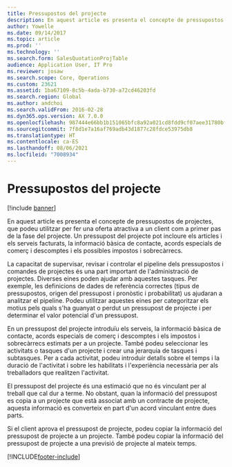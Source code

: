 ```yaml
---
title: Pressupostos del projecte
description: En aquest article es presenta el concepte de pressupostos de projectes, que podeu utilitzar per fer una oferta atractiva a un client com a primer pas de la fase del projecte. Un pressupost del projecte pot incloure els articles i els serveis facturats, la informació bàsica de contacte, acords especials de comerç i descomptes i els possibles impostos i sobrecàrrecs.
author: Yowelle
ms.date: 09/14/2017
ms.topic: article
ms.prod: ''
ms.technology: ''
ms.search.form: SalesQuotationProjTable
audience: Application User, IT Pro
ms.reviewer: josaw
ms.search.scope: Core, Operations
ms.custom: 23621
ms.assetid: 1ba67109-8c5b-4ada-b730-a72cd46203fd
ms.search.region: Global
ms.author: andchoi
ms.search.validFrom: 2016-02-28
ms.dyn365.ops.version: AX 7.0.0
ms.openlocfilehash: 987444e66bb1b151065bfc8a92a021cd8fdd9cf07aee31780bf7607dc4de221c
ms.sourcegitcommit: 7f8d1e7a16af769adb43d1877c28fdce53975db8
ms.translationtype: HT
ms.contentlocale: ca-ES
ms.lasthandoff: 08/06/2021
ms.locfileid: "7008934"
---
```

# <a name="project-quotations"></a>Pressupostos del projecte

[!include [banner](../includes/banner.md)]

En aquest article es presenta el concepte de pressupostos de projectes, que podeu utilitzar per fer una oferta atractiva a un client com a primer pas de la fase del projecte. Un pressupost del projecte pot incloure els articles i els serveis facturats, la informació bàsica de contacte, acords especials de comerç i descomptes i els possibles impostos i sobrecàrrecs. 

La capacitat de supervisar, revisar i controlar el pipeline dels pressupostos i comandes de projectes és una part important de l'administració de projectes. Diverses eines poden ajudar amb aquestes tasques. Per exemple, les definicions de dades de referència correctes (tipus de pressupostos, origen del pressupost i pronòstic i probabilitat) us ajudaran a analitzar el pipeline. Podeu utilitzar aquestes eines per categoritzar els motius pels quals s'ha guanyat o perdut un pressupost de projecte i per determinar el valor potencial d'un pressupost. 

En un pressupost del projecte introduïu els serveis, la informació bàsica de contacte, acords especials de comerç i descomptes i els impostos i sobrecàrrecs estimats per a un projecte. També podeu seleccionar les activitats o tasques d'un projecte i crear una jerarquia de tasques i subtasques. Per a cada activitat, podeu introduir detalls sobre el temps i la duració de l'activitat i sobre les habilitats i l'experiència necessària per als treballadors que realitzen l'activitat. 

El pressupost del projecte és una estimació que no és vinculant per al treball que cal dur a terme. No obstant, quan la informació del pressupost es copia a un projecte que està associat amb un contracte de projecte, aquesta informació es converteix en part d'un acord vinculant entre dues parts. 

Si el client aprova el pressupost de projecte, podeu copiar la informació del pressupost de projecte a un projecte. També podeu copiar la informació del pressupost de projecte a una previsió de projecte al mateix temps.





[!INCLUDE[footer-include](../includes/footer-banner.md)]